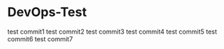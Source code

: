 # DevOps-Test
test commit1
test commit2
test commit3
test commit4
test commit5
test commit6
test commit7

